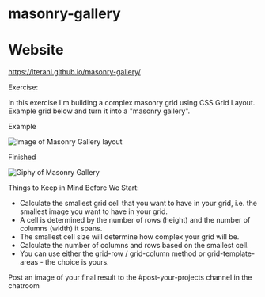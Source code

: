 # masonry-gallery

# Website

https://lteranl.github.io/masonry-gallery/

Exercise:

In this exercise I'm building a complex masonry grid using CSS Grid Layout. Example grid below and turn it into a "masonry gallery".

Example

![Image of Masonry Gallery layout](images/layout.png)

Finished

![Giphy of Masonry Gallery](https://media.giphy.com/media/RTbJDLZuluioNGNEjG/giphy.gif?cid=790b761101e386d48107d03cd13b6af210eeb3dabac546da&rid=giphy.gif&ct=g)

Things to Keep in Mind Before We Start:

-   Calculate the smallest grid cell that you want to have in your grid, i.e. the smallest image you want to have in your grid.
-   A cell is determined by the number of rows (height) and the number of columns (width) it spans.
-   The smallest cell size will determine how complex your grid will be.
-   Calculate the number of columns and rows based on the smallest cell.
-   You can use either the grid-row / grid-column method or grid-template-areas - the choice is yours.

Post an image of your final result to the #post-your-projects channel in the chatroom
